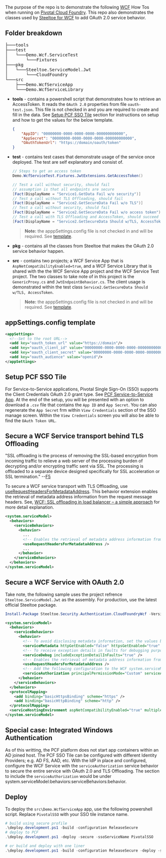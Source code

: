 The purpose of the repo is to demonstrate the following [WCF](https://docs.microsoft.com/en-us/dotnet/framework/wcf/whats-wcf) How Tos when running on [Pivotal Cloud Foundry](https://pivotal.io/platform). This repo also demonstrates the classes used by [Steeltoe for WCF](https://github.com/SteeltoeOSS/steeltoe/tree/master/src/Security/src/Authentication.CloudFoundryWcf) to add OAuth 2.0 service behavior. 

## Folder breakdown
<pre>
├───tools
├───test
│   └───Demo.Wcf.ServiceTest
│       └───Fixtures
├───pkg
│   └───Steeltoe.ServiceModel.Jwt
│       └───CloudFoundry
└───src
    ├───Demo.WcfServiceApp
    └───Demo.WcfServiceLibrary
</pre>

- **tools** - contains a powershell script that demonstrates how to retrieve an AccessToken. It reads the `OAuth 2.0` properties from file `oauth-test.json`. This file is not checked in and you are required to create and fill in the data. See [Setup PCF SSO Tile](#Setup-PCF-SSO-Tile) section for instructions on setup and how to get the values for the below template.
    ```json
    {
        "AppID": "00000000-0000-0000-0000-000000000000",
        "AppSecret": "00000000-0000-0000-0000-000000000000",
        "OAuthTokenUrl": "https://domain/oauth/token"
    }
    ```
- **test** - contains test cases that demonstrate usage of the service once deployed. The test are self explanatory and consist of.
    ```csharp
    // Steps to get an access token
    Demo.WcfServiceTest.Fixtures.JwtExtensions.GetAccessToken()

    // Test a call without security, should fail
    // assumption is that all endpoints are secure
    [Fact(DisplayName = "Service1.GetData Fail w/o security")]
    // Test a call without TLS Offloading, should fail
    [Fact(DisplayName = "Service2.GetSecureData Fail w/o TLS")]
    // Test a call without security, should fail
    [Fact(DisplayName = "Service2.GetSecureData Fail w/o access token")]    
    // Test a call with TLS Offloading and AccessToken, should succeed
    [Fact(DisplayName = "Service2.GetSecureData Should w/TLS, AccessToken")]
    ```
    > **Note:** the apppSettings.config file is not checked in and will be required. See [template](#appSettings.config-template).

- **pkg** - contains all the classes from Steeltoe that makes the OAuth 2.0 service behavior happen.
- **src** - contains two projects; a WCF Service App that is `AspNetCompatibilityEnabled=true`, and a WCF Service Library that is shared with the the WCF Service App project and the WCF Service Test project. The two classes to take note of in this project is the `GenericProxy.cs` and `JwtEndpointBehavior.cs`. The client usage is demonstrated within the test class `Service2.GetSecureData Should w/TLS, AccessToken`.
  > **Note:** the apppSettings.config file is not checked in and will be required. See [template](#appSettings.config-template).

## appSettings.config template
```xml
<appSettings>
  <!--Set to the root URL-->
  <add key="oauth_token_url" value="https://domain"/>
  <add key="oauth_client_id" value="00000000-0000-0000-0000-000000000000"/>
  <add key="oauth_client_secret" value="00000000-0000-0000-0000-000000000000"/>
  <add key="oauth_audience" value="openid"/>
</appSettings>
```
## Setup PCF SSO Tile
For Service-to-Service applications, Pivotal Single Sign-On (SSO) supports the Client Credentials OAuth 2.0 grant type. See [PCF Service-to-Service App](https://docs.pivotal.io/p-identity/1-9/configure-apps/service-to-service-app.html). At the end of the setup, you will be presented with an option to download a `.csv` file that contains the `App ID` and `App Secret`. You can also regenerate the `App Secret` frm within `View Credentials` section of the SSO manage screen. Within the `View Credentials` screen you will also be able to find the `OAuth Token URL`.

## Secure a WCF Service transport behind TLS Offloading
"SSL offloading is the process of removing the SSL-based encryption from incoming traffic to relieve a web server of the processing burden of decrypting and/or encrypting traffic sent via SSL. The processing is offloaded to a separate device designed specifically for SSL acceleration or SSL termination." --[F5](https://www.f5.com/services/resources/glossary/ssl-offloading)

To secure a WCF service transport with TLS Offloading, use [useRequestHeadersForMetadataAddress](https://docs.microsoft.com/en-us/dotnet/framework/configure-apps/file-schema/wcf/userequestheadersformetadataaddress). This behavior extension enables the retrieval of metadata address information from the request message headers. See, [WCF: SSL offloading in load balancer – a simple approach](https://blogs.msdn.microsoft.com/dsnotes/2016/05/14/wcf-ssl-offloading-in-load-balancer-a-simple-approach) for more detail explanation.
```xml
<system.serviceModel>
  <behaviors>
    <serviceBehaviors>
      <behavior>
        ...
        <!-- Enables the retrieval of metadata address information from the request message headers -->
        <useRequestHeadersForMetadataAddress />
        ...
      </behavior>
    </serviceBehaviors>
  </behaviors>
</system.serviceModel>
```

## Secure a WCF Service with OAuth 2.0
Take note, the following sample uses the project refrence `Steeltoe.ServiceModel.Jwt` as the assembly. For production, use the latest official Steeltoe package.
```powershell
Install-Package Steeltoe.Security.Authentication.CloudFoundryWcf -Version 2.2.0
```
```xml
<system.serviceModel>
  <behaviors>
    <serviceBehaviors>
      <behavior>
        <!-- To avoid disclosing metadata information, set the values below to false before deployment -->
        <serviceMetadata httpGetEnabled="false" httpsGetEnabled="true" />
        <!-- To receive exception details in faults for debugging purposes, set the value below to true.  Set to false before deployment to avoid disclosing exception information -->
        <serviceDebug includeExceptionDetailInFaults="true" />
        <!-- Enables the retrieval of metadata address information from the request message headers -->
        <useRequestHeadersForMetadataAddress />
        <!-- Add the following configuration to the WCF system.serviceModel:behaviors:serviceBehavior:behavior element -->
        <serviceAuthorization principalPermissionMode="Custom" serviceAuthorizationManagerType="Steeltoe.Security.Authentication.CloudFoundry.Wcf.JwtAuthorizationManager, Steeltoe.ServiceModel.Jwt" />
      </behavior>
    </serviceBehaviors>
  </behaviors>
  <protocolMapping>
    <add binding="basicHttpsBinding" scheme="https" />
    <add binding="basicHttpBinding" scheme="http" />
  </protocolMapping>
  <serviceHostingEnvironment aspNetCompatibilityEnabled="true" multipleSiteBindingsEnabled="true" />
</system.serviceModel>
```

## Special case: Integrated Windows Authentication
As of this writting, the PCF platform does not start app containers within an AD joined host. The PCF SSO Tile can be configured with different Identity Providers; e.g. AD FS, AAD, etc. With the IdP in place and configured, configure the WCF Service with the `serviceAuthorization` service behavior to secure the entire service with OAuth 2.0 and TLS Offloading. The section to include the `serviceAuthorization` would be under system.serviceModel:behaviors:serviceBehaviors:behavior.

## Deploy
To deploy the `src\Demo.WcfServiceApp` app, use the following powershell script. Replace `PivotalSSO` with your SSO tile instance name.
```powershell
# build using secure profile
.\deploy.development.ps1 -build -configuration ReleaseSecure 
# deploy to PCF
.\deploy.development.ps1 -deploy -secure -ssoServiceName PivotalSSO

# or build and deploy with one liner
.\deploy.development.ps1 -build -configuration ReleaseSecure -deploy -secure -ssoServiceName PivotalSSO
 ```
